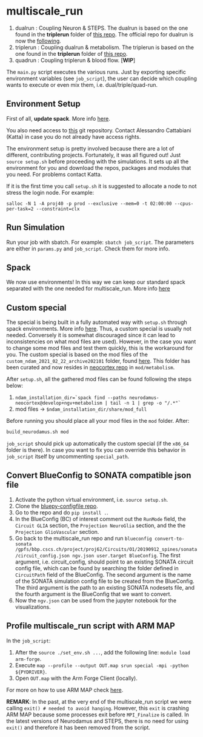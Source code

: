 # multiscale_run

1. dualrun : Coupling Neuron & STEPS. The dualrun is based on the one found in the **triplerun** folder of [this repo](https://bbpgitlab.epfl.ch/molsys/metabolismndam). The official repo for dualrun is now the [following](https://bbpgitlab.epfl.ch/molsys/dualrun).
1. triplerun : Coupling dualrun & metabolism. The triplerun is based on the one found in the **triplerun** folder of [this repo](https://bbpgitlab.epfl.ch/molsys/metabolismndam).
1. quadrun : Coupling triplerun & blood flow. [**WIP**]

The `main.py` script executes the various runs. Just by exporting specific environment variables (see `job_script`), the user can decide which coupling wants to execute or even mix them, i.e. dual/triple/quad-run.

## Environment Setup

First of all, **update spack**. More info [here](https://github.com/BlueBrain/spack).

You also need access to [this](https://github.com/CNS-OIST/HBP_STEPS) git repository. Contact Alessandro Cattabiani (Katta)
in case you do not already have access rights.

The environment setup is pretty involved because there are a lot of different, contributing projects. Fortunately, it was all figured out!
Just `source setup.sh` before proceeding with the simulations. It sets up all the environment for you and download the repos, packages and modules that you need.
For problems contact Katta.

If it is the first time you call `setup.sh` it is suggested to allocate a node to not stress the login node. For example:
```
salloc -N 1 -A proj40 -p prod --exclusive --mem=0 -t 02:00:00 --cpus-per-task=2 --constraint=clx
```
## Run Simulation

Run your job with sbatch. For example: `sbatch job_script`. 
The parameters are either in `params.py` and `job_script`. Check them for more info. 

## Spack

We now use environments! In this way we can keep our standard spack separated with the one needed for multiscale_run. More info [here](https://github.com/BlueBrain/spack/blob/develop/bluebrain/documentation/installing_with_environments.md)


## Custom special

 
The special is being built in a fully automated way with `setup.sh` through spack environments. More info [here](https://github.com/BlueBrain/spack/blob/develop/bluebrain/documentation/installing_with_environments.md).
Thus, a custom special is usually not needed. Conversely it is somewhat discouraged since it can lead to inconsistencies on what mod files are used). 
However, in the case you want to change some mod files and test them quickly, this is the workaround for you.
The custom special is based on the mod files of the `custom_ndam_2021_02_22_archive202101` folder, 
found [here](https://bbpgitlab.epfl.ch/molsys/metabolismndam/-/tree/main/custom_ndam_2021_02_22_archive202101). 
This folder has been curated and now resides in [neocortex repo](https://bbpgitlab.epfl.ch/hpc/sim/models/neocortex) in
`mod/metabolism`.

After `setup.sh`, all the gathered mod files can be found following the steps below:
1. ``` ndam_installation_dir=`spack find --paths neurodamus-neocortex@develop+ngv+metabolism | tail -n 1 | grep -o "/.*"` ```
1. mod files -> `$ndam_installation_dir/share/mod_full`

Before running you should place all your mod files in the `mod` folder. After:

```bash
build_neurodamus.sh mod
```

`job_script` should pick up automatically the custom special (if the `x86_64` folder is there). In case you want to fix 
you can override this behavior in `job_script` itself by uncommenting `special_path`.


## Convert BlueConfig to SONATA compatible json file

1. Activate the python virtual environment, i.e. `source setup.sh`.
1. Clone the [bluepy-configfile repo](https://bbpgitlab.epfl.ch/nse/bluepy-configfile).
1. Go to the repo and do `pip install .`.
1. In the BlueConfig (BC) of interest comment out the `RunMode` field, the `Circuit GLIA` section, the `Projection NeuroGlia` section, and the the `Projection GlioVascular` section.
1. Go back to the multiscale_run repo and run `blueconfig convert-to-sonata /gpfs/bbp.cscs.ch/project/proj62/Circuits/O1/20190912_spines/sonata/circuit_config.json ngv.json user.target BlueConfig`. The first argument, i.e. circuit_config, should point to an existing SONATA circuit config file, which can be found by searching the folder defined in `CircuitPath` field of the BlueConfig. The second argument is the name of the SONATA simulation config file to be created from the BlueConfig. The third argument is the path to an existing SONATA nodesets file, and the fourth argument is the BlueConfig that we want to convert.
1. Now the `ngv.json` can be used from the jupyter notebook for the visualizations.

## Profile multiscale_run script with ARM MAP

In the `job_script`:
1. After the `source ./set_env.sh ...`, add the following line: `module load arm-forge`.
1. Execute `map --profile --output OUT.map srun special -mpi -python ${PYDRIVER}`.
1. Open `OUT.map` with the Arm Forge Client (locally).

For more on how to use ARM MAP check [here](https://bbpteam.epfl.ch/project/spaces/pages/viewpage.action?spaceKey=BBPHPC&title=How+to+use+Arm+MAP).

**REMARK**: In the past, at the very end of the multiscale_run script we were calling `exit() # needed to avoid hanging`. However, this `exit` is crashing ARM MAP because some processes exit before `MPI_Finalize` is called. In the latest versions of Neurodamus and STEPS, there is no need for using `exit()` and therefore it has been removed from the script.
